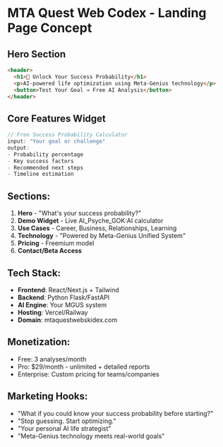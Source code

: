# MTA Quest Web Codex - Landing Page Concept

## Hero Section
```html
<header>
  <h1>🌟 Unlock Your Success Probability</h1>
  <p>AI-powered life optimization using Meta-Genius technology</p>
  <button>Test Your Goal → Free AI Analysis</button>
</header>
```

## Core Features Widget
```javascript
// Free Success Probability Calculator
input: "Your goal or challenge"
output: 
- Probability percentage
- Key success factors
- Recommended next steps
- Timeline estimation
```

## Sections:
1. **Hero** - "What's your success probability?"
2. **Demo Widget** - Live AI_Psyche_GOK:AI calculator
3. **Use Cases** - Career, Business, Relationships, Learning
4. **Technology** - "Powered by Meta-Genius Unified System"
5. **Pricing** - Freemium model
6. **Contact/Beta Access**

## Tech Stack:
- **Frontend**: React/Next.js + Tailwind
- **Backend**: Python Flask/FastAPI
- **AI Engine**: Your MGUS system
- **Hosting**: Vercel/Railway
- **Domain**: mtaquestwebskidex.com

## Monetization:
- Free: 3 analyses/month
- Pro: $29/month - unlimited + detailed reports
- Enterprise: Custom pricing for teams/companies

## Marketing Hooks:
- "What if you could know your success probability before starting?"
- "Stop guessing. Start optimizing."
- "Your personal AI life strategist"
- "Meta-Genius technology meets real-world goals"